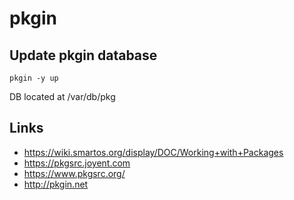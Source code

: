 # pkgin
Update pkgin database
---------------------
``pkgin -y up``

DB located at /var/db/pkg

Links
-----

* <https://wiki.smartos.org/display/DOC/Working+with+Packages>
* <https://pkgsrc.joyent.com>
* <https://www.pkgsrc.org/>
* <http://pkgin.net>



